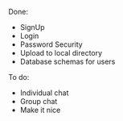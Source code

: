 Done:

- SignUp
- Login
- Password Security
- Upload to local directory
- Database schemas for users

To do:

- Individual chat
- Group chat
- Make it nice
